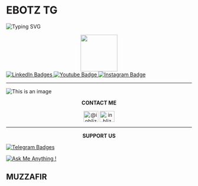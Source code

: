 # EBOTZ TG


![Typing SVG](https://readme-typing-svg.herokuapp.com/?lines=𝙒𝙀𝙇𝘾𝙊𝙈𝙀+𝙏𝙊+𝙈𝙔+𝗚𝗶𝘁𝗛𝘂𝗯!;𝙄𝘼𝙈+𝙀𝘽𝙊𝙏𝙕+𝙏𝙂!;𝙄𝘼𝙈+𝙅𝙐𝙎𝙏+𝙏𝙀𝙇𝙀𝙂𝙍𝘼𝙈+𝘽𝙊𝙏+𝙈𝘼𝙆𝙀𝙍!)
   

</a>
    
   <div id="badges" align="center">
     <img src="https://media.giphy.com/media/M9gbBd9nbDrOTu1Mqx/giphy.gif" width="100"/>
   </div>

   <div id="badges">
     <a href="your-linkedin-URL">
       <img src="https://img.shields.io/badge/LinkedIn-blue?style=for-the-badge&logo=linkedin&logoColor=white"
   alt="LinkedIn Badges"/>
     </a>
     <a href="your-youtube-URL">
       <img src="https://img.shields.io/badge/Youtube-red?style=for-the-badge&logo=youtube&logoColor=white"
   alt="Youtube Badge"/>
     </a>
     <a href="your-instagram-URL">
       <img src="https://img.shields.io/badge/Instagram-800e56?style=for-the-badge&logo=instagram&logoColor=white"
   alt="Instagram Badge"/>
     <a/>
   </div>

   ----

   ![This is an image](https://myoctocat.com/assets/images/base-octocat.svg)




   <p align="center">
   <b>CONTACT ME</b>
   </p>

   <p align="center">
     <a href=https://instagram.com/muzafir____" target="blank"><img align="center" src="https://raw.githubusercontent.com/rahuldkjain/github-profile-readme-generator/master/src/images/icons/Social/instagram.svg" alt="@inbliz_" height="30" width="40" /></a>
     <a/>
     <a href="https://www.youtube.com/c/inbliz" target="blank"><img align="center" src="https://raw.githubusercontent.com/rahuldkjain/github-profile-readme-generator/master/src/images/icons/Social/youtube.svg" alt="inbliz" height="30" width="40" /></a>
     <a/>
   </p>

   ----

   <p align="center">
   <b>SUPPORT US</b>
   </p>
      <a href="https://t.me/inbliz">
       <img src="https://img.shields.io/badge/Telegram-1f98d3?style=for-the-badge&logo=Telegram&logoColor=white"
   alt="Telegram Badges"/>





    






     
   [![Ask Me Anything !](https://img.shields.io/badge/Ask%20me-anything-1abc9c.svg)](https://github.com/TGEBOTZ/)

## MUZZAFIR
